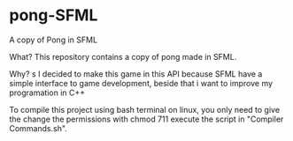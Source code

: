 # pong-SFML
A copy of Pong in SFML

What?
This repository contains a copy of pong made in SFML.

Why?
s
I decided to make this game in this API because SFML have a simple interface to game development, beside that i want to improve my programation in C++

To compile this project using bash terminal on linux, you only need to give the change the permissions with chmod 711 execute the script in "Compiler Commands.sh".
